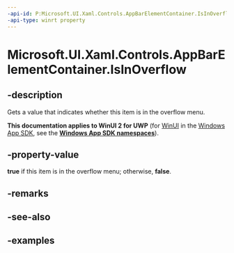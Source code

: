 ```yaml
---
-api-id: P:Microsoft.UI.Xaml.Controls.AppBarElementContainer.IsInOverflow
-api-type: winrt property
---
```


<!-- Property syntax.
public bool IsInOverflow { get; }
-->

# Microsoft.UI.Xaml.Controls.AppBarElementContainer.IsInOverflow

## -description

Gets a value that indicates whether this item is in the overflow menu.

**This documentation applies to WinUI 2 for UWP** (for [WinUI](/windows/apps/winui/winui3/) in the [Windows App SDK](/windows/apps/windows-app-sdk/), see the **[Windows App SDK namespaces](/windows/windows-app-sdk/api/winrt/)**).

## -property-value

**true** if this item is in the overflow menu; otherwise, **false**.

## -remarks

## -see-also

## -examples

